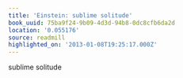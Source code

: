 ```yaml
---
title: 'Einstein: sublime solitude'
book_uuid: 75ba9f24-9b09-4d3d-94b8-0dc8cfb6da2d
location: '0.055176'
source: readmill
highlighted_on: '2013-01-08T19:25:17.000Z'
---
```


sublime solitude